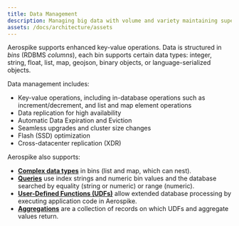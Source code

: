 ```yaml
---
title: Data Management
description: Managing big data with volume and variety maintaining superior speed is the core of Aerospike.
assets: /docs/architecture/assets
---
```


Aerospike supports enhanced key-value operations. Data is structured in *bins* (RDBMS *columns*), each bin supports certain data types: integer, string, float, list, map, geojson, binary objects, or language-serialized objects.

Data management includes:

- Key-value operations, including in-database operations such as increment/decrement, and list and map element operations
- Data replication for high availability
- Automatic Data Expiration and Eviction
- Seamless upgrades and cluster size changes
- Flash (SSD) optimization
- Cross-datacenter replication (XDR)

Aerospike also supports:

- **[Complex data types](/docs/guide/data-types.html)** in bins (list and map, which can nest).
- **[Queries](/docs/guide/query.html)** use index strings and numeric bin values and the database searched by equality (string or numeric) or range (numeric).
- **[User-Defined Functions (UDFs)](/docs/guide/udf.html)** allow extended database processing by executing application code in Aerospike.
- **[Aggregations](/docs/guide/aggregation.html)** are a collection of records on which UDFs and aggregate values return.

